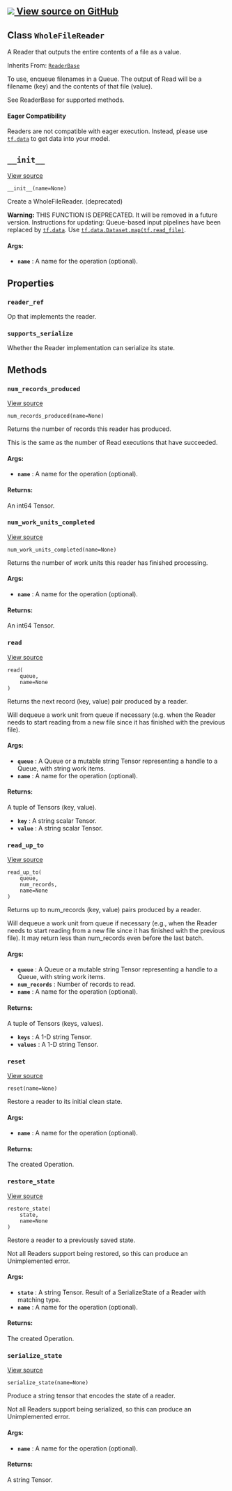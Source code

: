 [ ![](https://tensorflow.google.cn/images/GitHub-Mark-32px.png) View source on
GitHub
](https://github.com/tensorflow/tensorflow/blob/r2.0/tensorflow/python/ops/io_ops.py#L314-L338)  
---  
  
## Class `WholeFileReader`

A Reader that outputs the entire contents of a file as a value.

Inherits From:
[`ReaderBase`](https://tensorflow.google.cn/api_docs/python/tf/compat/v1/ReaderBase)

To use, enqueue filenames in a Queue. The output of Read will be a filename
(key) and the contents of that file (value).

See ReaderBase for supported methods.

#### Eager Compatibility

Readers are not compatible with eager execution. Instead, please use
[`tf.data`](https://tensorflow.google.cn/api_docs/python/tf/data) to get data
into your model.

## `__init__`

[View
source](https://github.com/tensorflow/tensorflow/blob/r2.0/tensorflow/python/ops/io_ops.py#L328-L338)

    
    
    __init__(name=None)
    

Create a WholeFileReader. (deprecated)

**Warning:** THIS FUNCTION IS DEPRECATED. It will be removed in a future
version. Instructions for updating: Queue-based input pipelines have been
replaced by [`tf.data`](https://tensorflow.google.cn/api_docs/python/tf/data).
Use
[`tf.data.Dataset.map(tf.read_file)`](https://tensorflow.google.cn/api_docs/python/tf/data/Dataset#map).

#### Args:

  * **`name`** : A name for the operation (optional).

## Properties

### `reader_ref`

Op that implements the reader.

### `supports_serialize`

Whether the Reader implementation can serialize its state.

## Methods

### `num_records_produced`

[View
source](https://github.com/tensorflow/tensorflow/blob/r2.0/tensorflow/python/ops/io_ops.py#L211-L229)

    
    
    num_records_produced(name=None)
    

Returns the number of records this reader has produced.

This is the same as the number of Read executions that have succeeded.

#### Args:

  * **`name`** : A name for the operation (optional).

#### Returns:

An int64 Tensor.

### `num_work_units_completed`

[View
source](https://github.com/tensorflow/tensorflow/blob/r2.0/tensorflow/python/ops/io_ops.py#L231-L245)

    
    
    num_work_units_completed(name=None)
    

Returns the number of work units this reader has finished processing.

#### Args:

  * **`name`** : A name for the operation (optional).

#### Returns:

An int64 Tensor.

### `read`

[View
source](https://github.com/tensorflow/tensorflow/blob/r2.0/tensorflow/python/ops/io_ops.py#L144-L171)

    
    
    read(
        queue,
        name=None
    )
    

Returns the next record (key, value) pair produced by a reader.

Will dequeue a work unit from queue if necessary (e.g. when the Reader needs
to start reading from a new file since it has finished with the previous
file).

#### Args:

  * **`queue`** : A Queue or a mutable string Tensor representing a handle to a Queue, with string work items.
  * **`name`** : A name for the operation (optional).

#### Returns:

A tuple of Tensors (key, value).

  * **`key`** : A string scalar Tensor.
  * **`value`** : A string scalar Tensor.

### `read_up_to`

[View
source](https://github.com/tensorflow/tensorflow/blob/r2.0/tensorflow/python/ops/io_ops.py#L173-L209)

    
    
    read_up_to(
        queue,
        num_records,
        name=None
    )
    

Returns up to num_records (key, value) pairs produced by a reader.

Will dequeue a work unit from queue if necessary (e.g., when the Reader needs
to start reading from a new file since it has finished with the previous
file). It may return less than num_records even before the last batch.

#### Args:

  * **`queue`** : A Queue or a mutable string Tensor representing a handle to a Queue, with string work items.
  * **`num_records`** : Number of records to read.
  * **`name`** : A name for the operation (optional).

#### Returns:

A tuple of Tensors (keys, values).

  * **`keys`** : A 1-D string Tensor.
  * **`values`** : A 1-D string Tensor.

### `reset`

[View
source](https://github.com/tensorflow/tensorflow/blob/r2.0/tensorflow/python/ops/io_ops.py#L289-L301)

    
    
    reset(name=None)
    

Restore a reader to its initial clean state.

#### Args:

  * **`name`** : A name for the operation (optional).

#### Returns:

The created Operation.

### `restore_state`

[View
source](https://github.com/tensorflow/tensorflow/blob/r2.0/tensorflow/python/ops/io_ops.py#L264-L282)

    
    
    restore_state(
        state,
        name=None
    )
    

Restore a reader to a previously saved state.

Not all Readers support being restored, so this can produce an Unimplemented
error.

#### Args:

  * **`state`** : A string Tensor. Result of a SerializeState of a Reader with matching type.
  * **`name`** : A name for the operation (optional).

#### Returns:

The created Operation.

### `serialize_state`

[View
source](https://github.com/tensorflow/tensorflow/blob/r2.0/tensorflow/python/ops/io_ops.py#L247-L262)

    
    
    serialize_state(name=None)
    

Produce a string tensor that encodes the state of a reader.

Not all Readers support being serialized, so this can produce an Unimplemented
error.

#### Args:

  * **`name`** : A name for the operation (optional).

#### Returns:

A string Tensor.

